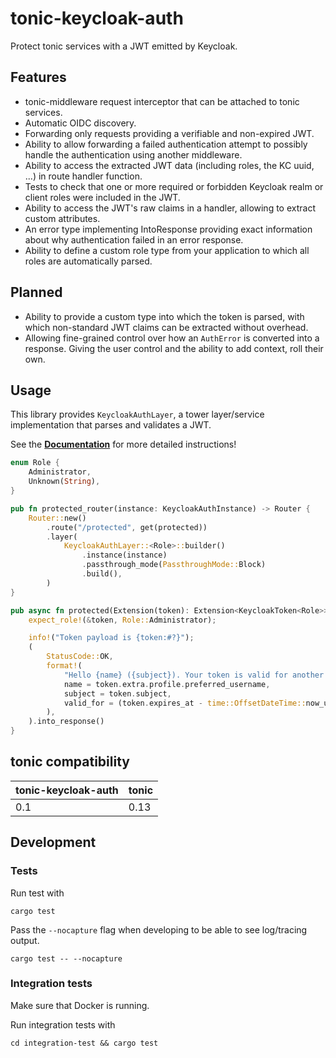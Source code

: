 # tonic-keycloak-auth

Protect tonic services with a JWT emitted by Keycloak.

## Features

- tonic-middleware request interceptor that can be attached to tonic services.
- Automatic OIDC discovery.
- Forwarding only requests providing a verifiable and non-expired JWT.
- Ability to allow forwarding a failed authentication attempt to possibly handle the authentication using another
  middleware.
- Ability to access the extracted JWT data (including roles, the KC uuid, ...) in route handler function.
- Tests to check that one or more required or forbidden Keycloak realm or client roles were included in the JWT.
- Ability to access the JWT's raw claims in a handler, allowing to extract custom attributes.
- An error type implementing IntoResponse providing exact information about why authentication failed in an error
  response.
- Ability to define a custom role type from your application to which all roles are automatically parsed.

## Planned

- Ability to provide a custom type into which the token is parsed, with which non-standard JWT claims can be extracted
  without overhead.
- Allowing fine-grained control over how an `AuthError` is converted into a response. Giving the user control and the
  ability to add context, roll their own.

## Usage

This library provides `KeycloakAuthLayer`, a tower layer/service implementation that parses and validates a JWT.

See the **[Documentation](https://docs.rs/tonic-keycloak-auth)** for more detailed instructions!

```rust
enum Role {
    Administrator,
    Unknown(String),
}

pub fn protected_router(instance: KeycloakAuthInstance) -> Router {
    Router::new()
        .route("/protected", get(protected))
        .layer(
            KeycloakAuthLayer::<Role>::builder()
                .instance(instance)
                .passthrough_mode(PassthroughMode::Block)
                .build(),
        )
}

pub async fn protected(Extension(token): Extension<KeycloakToken<Role>>) -> Response {
    expect_role!(&token, Role::Administrator);

    info!("Token payload is {token:#?}");
    (
        StatusCode::OK,
        format!(
            "Hello {name} ({subject}). Your token is valid for another {valid_for} seconds.",
            name = token.extra.profile.preferred_username,
            subject = token.subject,
            valid_for = (token.expires_at - time::OffsetDateTime::now_utc()).whole_seconds()
        ),
    ).into_response()
}
```

## tonic compatibility

| tonic-keycloak-auth | tonic |
|---------------------|-------|
| 0.1                 | 0.13  |

## Development

### Tests

Run test with

    cargo test

Pass the `--nocapture` flag when developing to be able to see log/tracing output.

    cargo test -- --nocapture

### Integration tests

Make sure that Docker is running.

Run integration tests with

    cd integration-test && cargo test
